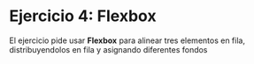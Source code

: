 # Ejercicio 4: Flexbox  

El ejercicio pide usar **Flexbox** para alinear tres elementos en fila, distribuyendolos en fila y asignando diferentes fondos

